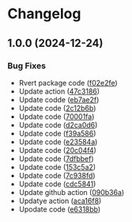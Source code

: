 # Changelog

## 1.0.0 (2024-12-24)


### Bug Fixes

* Rvert package code ([f02e2fe](https://github.com/hasithaishere/sharp-heic-lambda-layer/commit/f02e2fe525631378ec1660dc9633b97a3c04ac3d))
* Update action ([47c3186](https://github.com/hasithaishere/sharp-heic-lambda-layer/commit/47c3186124b2dfcad0510fa1d7d5ac2acbe93da6))
* Update codde ([eb7ae2f](https://github.com/hasithaishere/sharp-heic-lambda-layer/commit/eb7ae2fa2ef0fbb603b68c979ae87a9fd5ffd757))
* Update code ([2c12b6b](https://github.com/hasithaishere/sharp-heic-lambda-layer/commit/2c12b6baba1b40a0fb1ead9bf2d9320541ba87d3))
* Update code ([70001fa](https://github.com/hasithaishere/sharp-heic-lambda-layer/commit/70001fa7b31f08df98e82c0cd8a42b521f4fcac3))
* Update code ([d2ca0d6](https://github.com/hasithaishere/sharp-heic-lambda-layer/commit/d2ca0d62fe3dc588712a2b3845b2cc4740e47bd3))
* Update code ([f39a586](https://github.com/hasithaishere/sharp-heic-lambda-layer/commit/f39a5865d2f3d33854d4dc292b1d55af80538224))
* Update code ([e23584a](https://github.com/hasithaishere/sharp-heic-lambda-layer/commit/e23584ac969320e5630b4e94e4af68d1bcf13c5e))
* Update code ([20c04f4](https://github.com/hasithaishere/sharp-heic-lambda-layer/commit/20c04f4cf5d7c8c5ffe9b196d9b1c6adaeef4f2e))
* Update code ([7dfbbef](https://github.com/hasithaishere/sharp-heic-lambda-layer/commit/7dfbbef502f94a37b16f76fbbe4b8b62bbde0c0e))
* Update code ([153c5a2](https://github.com/hasithaishere/sharp-heic-lambda-layer/commit/153c5a27e211326f5d02934a546220be734d65f8))
* Update code ([7c938fd](https://github.com/hasithaishere/sharp-heic-lambda-layer/commit/7c938fd2f2d7f832ef77ffff16a19904124fccf7))
* Update code ([cdc5841](https://github.com/hasithaishere/sharp-heic-lambda-layer/commit/cdc5841d947d03b3640a66d7fb73c6b51022fe6d))
* Update github action ([090b36a](https://github.com/hasithaishere/sharp-heic-lambda-layer/commit/090b36aed06a74b944cbcb8729fd7e98187a6ef1))
* Updatye action ([aca16f8](https://github.com/hasithaishere/sharp-heic-lambda-layer/commit/aca16f80b3e96f8f1d5d350f6aac01ac9a997701))
* Upodate code ([e6318bb](https://github.com/hasithaishere/sharp-heic-lambda-layer/commit/e6318bb00484d4e2885b1895a6f0e0931c32ceb0))

